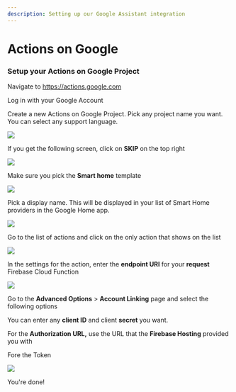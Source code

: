 ```yaml
---
description: Setting up our Google Assistant integration
---
```


# Actions on Google

### Setup your Actions on Google Project

Navigate to https://actions.google.com

Log in with your Google Account

Create a new Actions on Google Project. Pick any project name you want. You can select any support language.

![](https://lh3.googleusercontent.com/-T_DbO5BcJuQT9JAoteWbL4dnPPRzpyGfAiaYDX1DRfCIBCIyyqEDPs3U0pvco03uCl4RoN0-JFk9vs9QR_DJfLOv2xmbcnCWgXuJII-j9gMKev_c-BMLoNKGQBQ92eqkQme2UWhwMk)

If you get the following screen, click on **SKIP** on the top right

![](https://lh6.googleusercontent.com/ayBLJEd9MLmoccmwj6blKMs7JpAYZnqwuKOVDONVFIEOrxl7-ZrXfw3gCNpL2tkKAPlnr0lLaRlR8XIkjaqSCIpnadqvIWaaY5Mhcs-c2wCYDSSg8K14LlIEXI4KIPLbDe2FQfMn5Lc)

Make sure you pick the **Smart home** template

![](https://lh6.googleusercontent.com/0ckJekk-tYUKCHtiDfgvR_6KNPn4o82pbT3PMkGuaj2VK3G4UQmiI-iHsu-H_KTXvJpoLjGXrYmozqHEHOTXxx_KvjX6VhaWagP6KKtQJWRxR0LUBqy7xtxzrvrUQG5EpZrjvh_6TDc)

Pick a display name. This will be displayed in your list of Smart Home providers in the Google Home app.

![](https://lh5.googleusercontent.com/m6zNPhhiFjSG3OGV53n3uBegd_d8GNQsaxz-nCWIPw4EKV83zsqTB0x-YTNNI-Inir9LPkRtxpqLIX6TLpPCtW8Wq3_8K4mxf1EgQw5JwL-SHvsIavol46hzzpZUfC9bQiI1C5GjXMo)

Go to the list of actions and click on the only action that shows on the list

![](https://lh5.googleusercontent.com/nWzfZfqX6HX3LSbefPr0KkUk50P8tv-nmqyINEhJpRFj4nQKva2YkAfoBYnrm3gD8Myw2vgsGqaSlwEZN8iZgLqBeqruxEnE8mTYJ-cvCWLr9r0f1EuZTtsNfkS-u4MwiVjdisjG-AQ)

In the settings for the action, enter the **endpoint URI** for your **request** Firebase Cloud Function

![](https://lh3.googleusercontent.com/TMrdGEOelw8qGFufAY9QcxcaFuLzqcUimDQ3agnB6SOHwUcheHyZ_XnxThYCD2ftFJNaHNAakaZbkKzHXwCjGyc0G0SIVWzwOh9R5hy3yBiOIccqY5_bnesOk4ZzURMlZEAhdVH9N50)

Go to the **Advanced Options** &gt; **Account Linking** page and select the following options

You can enter any **client ID** and client **secret** you want.

For the **Authorization URL,** use the URL that the **Firebase Hosting** provided you with

Fore the Token

![](https://lh3.googleusercontent.com/nRt4ZsBI9Mmir47n14D7zWgjOtAO7dmv8bkKdraqNIyK7iIMf-FDGA1WdIdmXxSfAxlyi4EgYCSItXiXtWe_iTLZ3JWQ5OG7_PeJQGz_IDWuKDGiJKzzzPNCkAvU-rdokuam6N7Lvwo)

You're done!

